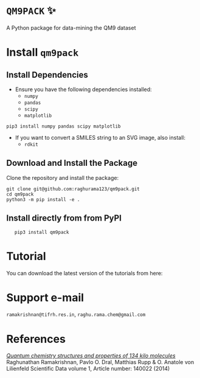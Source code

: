 # `QM9PACK` ✨

 A Python package for data-mining the QM9 dataset

# Install `qm9pack`

## Install Dependencies

- Ensure you have the following dependencies installed:
  - `numpy`
  - `pandas`
  - `scipy`
  - `matplotlib`

```
pip3 install numpy pandas scipy matplotlib
```
  
- If you want to convert a SMILES string to an SVG image, also install:
  - `rdkit`

## Download and Install the Package

Clone the repository and install the package:

```
git clone git@github.com:raghurama123/qm9pack.git
cd qm9pack
python3 -m pip install -e .
```

## Install directly from from PyPI 

```
   pip3 install qm9pack
```

# Tutorial

You can download the latest version of the tutorials from here: 

 # Support e-mail
 `ramakrishnan@tifrh.res.in`, `raghu.rama.chem@gmail.com`
 
# References

[_Quantum chemistry structures and properties of 134 kilo molecules_](https://doi.org/10.1038/sdata.2014.22)    
Raghunathan Ramakrishnan, Pavlo O. Dral, Matthias Rupp & O. Anatole von Lilienfeld 
Scientific Data volume 1, Article number: 140022 (2014)

